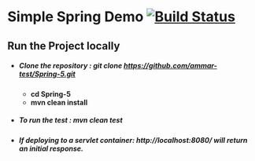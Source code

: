 # Simple Spring Demo [![Build Status](https://travis-ci.org/ammar-test/Spring-5.svg?branch=master)](https://travis-ci.org/ammar-test/Spring-5)
 
## Run the Project locally
   - ##### Clone the repository : **_git clone https://github.com/ammar-test/Spring-5.git_**
        - **cd Spring-5**
        - **mvn clean install**
        
   - ##### To run the test : **_mvn clean test_**
   - ##### If deploying to a servlet container: http://localhost:8080/ will return an initial response.
   
   
